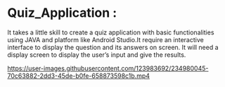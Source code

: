 # Quiz_Application : 
It takes a little skill to create a quiz application with basic functionalities using JAVA and platform like Android Studio.It require an interactive interface to display the question and its answers on screen. It will need a display screen to display the user’s input and give the results.

https://user-images.githubusercontent.com/123983692/234980045-70c63882-2dd3-45de-b0fe-658873598c1b.mp4



